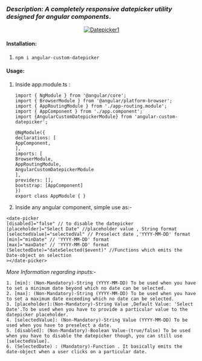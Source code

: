 ### *Description: A completely responsive datepicker utility designed for angular components*.

<p align="center"><a href="https://imgbb.com/"><img src="https://i.ibb.co/0K05Sy2/Datepicker1.png" alt="Datepicker1" border="0"></a></p>

#### Installation:
1.  `npm i angular-custom-datepicker`

#### Usage:

1.  Inside app.module.ts : 
    ```
    import { NgModule } from '@angular/core';
    import { BrowserModule } from '@angular/platform-browser';
    import { AppRoutingModule } from './app-routing.module';
    import { AppComponent } from './app.component';
    import {AngularCustomDatepickerModule} from 'angular-custom-datepicker';

    @NgModule({
    declarations: [
    AppComponent,
    ],
    imports: [
    BrowserModule,
    AppRoutingModule,
    AngularCustomDatepickerModule
    ],
    providers: [],
    bootstrap: [AppComponent]
    })
    export class AppModule { }
     ```
 

2.  Inside any angular component, simple use as:- 
   
```
<date-picker
[disabled]="false" // to disable the datepicker
[placeholder]="Select Date" //placeholder value , String format
[selectedValue]="selectedVal" // Preselect date ,'YYYY-MM-DD' format
[min]="minDate" // 'YYYY-MM-DD' format
[max]="maxDate" // 'YYYY-MM-DD' format
(SelectedDate)="dateSelected($event)" //Functions which emits the Date-object on selection
></date-picker>
```
*More Information regarding inputs:-*
```
1. [min]: (Non-Mandatory)-String (YYYY-MM-DD) To be used when you have to set a minimum date beyond which no date can be selected.
2. [max]: (Non-Mandatory)-String (YYYY-MM-DD) To be used when you have to set a maximum date exceeding which no date can be selected.
3. [placeholder]:(Non-Mandatory)-String Value ,Default Value: 'Select Date'.To be used when you have to provide a particular value to the datepicker placeholder.
4. [selectedValue]: (Non-Mandatory)-String Value (YYYY-MM-DD) To be used when you have to preselect a date.
5. [disabled]: (Non-Mandatory)-Boolean Value-(true/false) To be used when you have to disable the datepicker though, you can still use [selectedValue].
6. (SelectedDate) : (Mandatory)-Function . It basically emits the date-object when a user clicks on a particular date.

```
